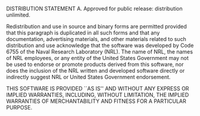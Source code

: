 DISTRIBUTION STATEMENT A. Approved for public release: distribution unlimited.

Redistribution and use in source and binary forms are permitted
provided that this paragraph is duplicated in all such forms
and that any documentation, advertising materials, and other
materials related to such distribution and use acknowledge that
the software was developed by Code 6755 of the Naval Research
Laboratory (NRL). The name of NRL, the names of NRL employees,
or any entity of the United States Government may not be used to
endorse or promote products derived from this software, nor does
the inclusion of the NRL written and developed software directly
or indirectly suggest NRL or United States Government endorsement.

THIS SOFTWARE IS PROVIDED ``AS IS'' AND WITHOUT ANY EXPRESS OR
IMPLIED WARRANTIES, INCLUDING, WITHOUT LIMITATION, THE IMPLIED
WARRANTIES OF MERCHANTABILITY AND FITNESS FOR A PARTICULAR PURPOSE.